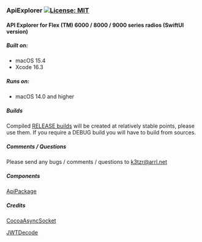 ### ApiExplorer  [![License: MIT](https://img.shields.io/badge/License-MIT-yellow.svg)](https://en.wikipedia.org/wiki/MIT_License)

#### API Explorer for Flex (TM) 6000 / 8000 / 9000 series radios (SwiftUI version)

##### Built on:
*  macOS 15.4
*  Xcode 16.3

##### Runs on:  
* macOS 14.0 and higher

##### Builds
Compiled [RELEASE builds](https://github.com/K3TZR/ApiExplorer/releases) will be created at relatively stable points, please use them.  If you require a DEBUG build you will have to build from sources.  

##### Comments / Questions
Please send any bugs / comments / questions to k3tzr@arrl.net  

##### Components
[ApiPackage](https://github.com/K3TZR/ApiPackage.git)

##### Credits
[CocoaAsyncSocket](https://github.com/robbiehanson/CocoaAsyncSocket)

[JWTDecode](https://github.com/auth0/JWTDecode.swift)
